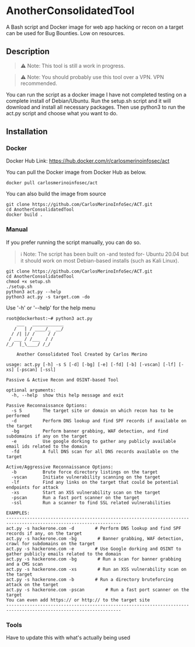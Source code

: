 # AnotherConsolidatedTool

A Bash script and Docker image for web app hacking or recon on a target can be used for Bug Bounties.  Low on resources.

## Description

> ⚠ Note: This tool is still a work in progress.

> ⚠ Note:  You should probably use this tool over a VPN.  VPN recommended.

You can run the script as a docker image I have not completed testing on a complete install of Debian/Ubuntu.  Run the setup.sh script and it will download and install all necessary packages.  Then use python3 to run the act.py script and choose what you want to do.

## Installation

### Docker

Docker Hub Link: https://hub.docker.com/r/carlosmerinoinfosec/act

You can pull the Docker image from Docker Hub as below.

```
docker pull carlosmerinoinfosec/act
```

You can also build the image from source

```
git clone https://github.com/CarlosMerinoInfoSec/ACT.git
cd AnotherConsolidatedTool
docker build .
```

### Manual

If you prefer running the script manually, you can do so.

> ℹ Note: The script has been built on -and tested for- Ubuntu 20.04 but it should work on most Debian-based installs (such as Kali Linux).

```
git clone https://github.com/CarlosMerinoInfoSec/ACT.git
cd AnotherConsolidatedTool
chmod +x setup.sh
./setup.sh
python3 act.py --help
python3 act.py -s target.com -do
```

Use '-h' or '--help' for the help menu

```
root@dockerhost:~# python3 act.py
    ___   ____________
   /   | / ____/_  __/
  / /| |/ /     / /
 / ___ / /___  / /
/_/  |_\____/ /_/

    Another Consolidated Tool Created by Carlos Merino

usage: act.py [-h] -s S [-d] [-bg] [-e] [-fd] [-b] [-vscan] [-lf] [-xs] [-pscan] [-ssl]

Passive & Active Recon and OSINT-based Tool

optional arguments:
  -h, --help  show this help message and exit

Passive Reconnaissance Options:
  -s S        The target site or domain on which recon has to be performed
  -d          Perform DNS lookup and find SPF records if available on the target
  -bg         Perform banner grabbing, WAF detection, and find subdomains if any on the target
  -e          Use google dorking to gather any publicly available email ids related to the domain
  -fd         A full DNS scan for all DNS records available on the target

Active/Aggressive Reconnaissance Options:
  -b          Brute force directory listings on the target
  -vscan      Initiate vulnerability scanning on the target
  -lf         Find any links on the target that could be potential endpoints for attack
  -xs         Start an XSS vulnerability scan on the target
  -pscan      Run a fast port scanner on the target
  -ssl        Run a scanner to find SSL related vulnerabilities

EXAMPLES:
------------------------------------------------------------------------------------------------------------------
act.py -s hackerone.com -d        # Perform DNS lookup and find SPF records if any, on the target
act.py -s hackerone.com -bg        # Banner grabbing, WAF detection, crawl for subdomains on the target
act.py -s hackerone.com -e        # Use Google dorking and OSINT to gather publicly emails related to the domain
act.py -s hackerone.com -bg        # Run a scan for banner grabbing and a CMS scan
act.py -s hackerone.com -xs        # Run an XSS vulnerability scan on the target
act.py -s hackerone.com -b        # Run a directory bruteforcing attack on the target
act.py -s hackerone.com -pscan        # Run a fast port scanner on the target
You can even add https:// or http:// to the target site
------------------------------------------------------------------------------------------------------------------
```

### Tools
Have to update this with what's actually being used